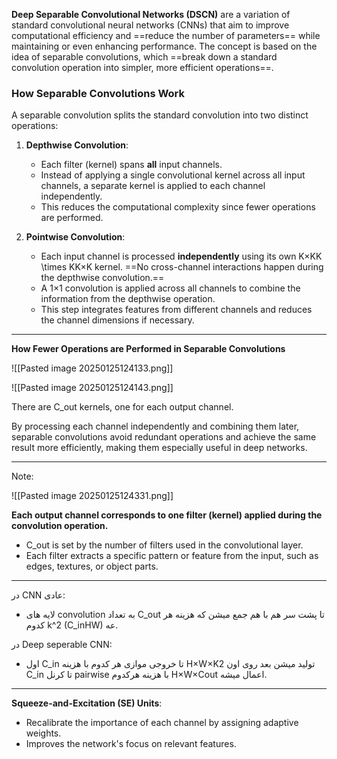 
**Deep Separable Convolutional Networks (DSCN)** are a variation of standard convolutional neural networks (CNNs) that aim to improve computational efficiency and ==reduce the number of parameters== while maintaining or even enhancing performance. The concept is based on the idea of separable convolutions, which ==break down a standard convolution operation into simpler, more efficient operations==.


### **How Separable Convolutions Work**

A separable convolution splits the standard convolution into two distinct operations:

1. **Depthwise Convolution**:
    - Each filter (kernel) spans **all** input channels.
    - Instead of applying a single convolutional kernel across all input channels, a separate kernel is applied to each channel independently.
    - This reduces the computational complexity since fewer operations are performed.
      
2. **Pointwise Convolution**:
    - Each input channel is processed **independently** using its own K×KK \times KK×K kernel. ==No cross-channel interactions happen during the depthwise convolution.==
    - A 1×1 convolution is applied across all channels to combine the information from the depthwise operation.
    - This step integrates features from different channels and reduces the channel dimensions if necessary.

---

**How Fewer Operations are Performed in Separable Convolutions**

![[Pasted image 20250125124133.png]]

![[Pasted image 20250125124143.png]]

There are C_out kernels, one for each output channel.

By processing each channel independently and combining them later, separable convolutions avoid redundant operations and achieve the same result more efficiently, making them especially useful in deep networks.

---

Note:

![[Pasted image 20250125124331.png]]

**Each output channel corresponds to one filter (kernel) applied during the convolution operation.**

- C_out​ is set by the number of filters used in the convolutional layer.
- Each filter extracts a specific pattern or feature from the input, such as edges, textures, or object parts.

---

در CNN عادی:

- لایه های convolution به تعداد C_out تا پشت سر هم با هم جمع میشن که هزینه هر کدوم k^2 (C_inHW) عه. 

در Deep seperable CNN:

- اول C_in تا خروجی موازی هر کدوم با هزینه H×W×K2 تولید میشن بعد روی اون C_in تا کرنل pairwise با هزینه هرکدوم H×W​×Cout اعمال میشه.

---

**Squeeze-and-Excitation (SE) Units**:

- Recalibrate the importance of each channel by assigning adaptive weights.
- Improves the network's focus on relevant features.


